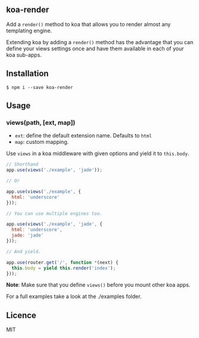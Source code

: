 ## koa-render
 
Add a `render()` method to koa that allows you to render almost any templating engine.
 
Extending koa by adding a `render()` method has the advantage that you can define your views settings once and have them available in each of your koa sub-apps.
 
## Installation
 
    $ npm i --save koa-render
 
## Usage
 
### views(path, [ext, map])
 
* `ext`: define the default extension name. Defaults to `html`
* `map`: custom mapping.
 
Use `views` in a koa middleware with given options and yield it to `this.body`.
 
```javascript
// Shorthand
app.use(views('./example', 'jade'));

// Or

app.use(views('./example', {
  html: 'underscore'
}));

// You can use multiple engines too.

app.use(views('./example', 'jade', {
  html: 'underscore',
  jade: 'jade'
}));

// And yield.

app.use(router.get('/', function *(next) {
  this.body = yield this.render('index');
}));
```

__Note__: Make sure that you define `views()` before you mount other koa apps.
 
For a full examples take a look at the ./examples folder.
 
## Licence
 
MIT
